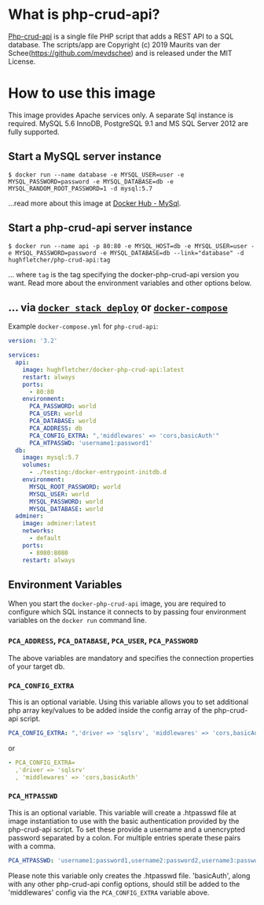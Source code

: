 # What is php-crud-api?

[Php-crud-api](https://github.com/mevdschee/php-crud-api) is a single file PHP script that adds a REST API to a SQL database. The scripts/app are Copyright (c) 2019 Maurits van der Schee(https://github.com/mevdschee) and is released under the MIT License.

# How to use this image

This image provides Apache services only. A separate Sql instance is required. MySQL 5.6 InnoDB, PostgreSQL 9.1 and MS SQL Server 2012 are fully supported.

## Start a MySQL server instance

```console
$ docker run --name database -e MYSQL_USER=user -e MYSQL_PASSWORD=password -e MYSQL_DATABASE=db -e MYSQL_RANDOM_ROOT_PASSWORD=1 -d mysql:5.7
```

...read more about this image at [Docker Hub - MySql](https://hub.docker.com/_/mysql).

## Start a php-crud-api server instance

```console
$ docker run --name api -p 80:80 -e MYSQL_HOST=db -e MYSQL_USER=user -e MYSQL_PASSWORD=password -e MYSQL_DATABASE=db --link="database" -d hughfletcher/php-crud-api:tag
```

... where `tag` is the tag specifying the docker-php-crud-api version you want. Read more about the environment variables and other options below.

## ... via [`docker stack deploy`](https://docs.docker.com/engine/reference/commandline/stack_deploy/) or [`docker-compose`](https://github.com/docker/compose)

Example `docker-compose.yml` for `php-crud-api`:

```yaml
version: '3.2'

services:
  api:
    image: hughfletcher/docker-php-crud-api:latest
    restart: always
    ports:
      - 80:80
    environment:
      PCA_PASSWORD: world
      PCA_USER: world
      PCA_DATABASE: world
      PCA_ADDRESS: db
      PCA_CONFIG_EXTRA: ",'middlewares' => 'cors,basicAuth'"
      PCA_HTPASSWD: 'username1:password1'
  db:
    image: mysql:5.7
    volumes:
      - ./testing:/docker-entrypoint-initdb.d
    environment:
      MYSQL_ROOT_PASSWORD: world
      MYSQL_USER: world
      MYSQL_PASSWORD: world
      MYSQL_DATABASE: world
  adminer:
    image: adminer:latest
    networks:
      - default
    ports:
      - 8080:8080
    restart: always
```

## Environment Variables

When you start the `docker-php-crud-api` image, you are required to configure which SQL instance it connects to by passing four environment variables on the `docker run` command line.

### `PCA_ADDRESS`, `PCA_DATABASE`, `PCA_USER`, `PCA_PASSWORD`

The above variables are mandatory and specifies the connection properties of your target db.

### `PCA_CONFIG_EXTRA`

This is an optional variable. Using this variable allows you to set additional php array key/values to be added inside the config array of the php-crud-api script.

```yaml
PCA_CONFIG_EXTRA: ",'driver => 'sqlsrv', 'middlewares' => 'cors,basicAuth'"
```

or

```yaml
- PCA_CONFIG_EXTRA=
  ,'driver => 'sqlsrv'
  , 'middlewares' => 'cors,basicAuth'
```

### `PCA_HTPASSWD`

This is an optional variable. This variable will create a .htpasswd file at image instantiation to use with the basic authentication provided by the php-crud-api script. To set these provide a username and a unencrypted password separated by a colon. For multiple entries sperate these pairs with a comma.

```yaml
PCA_HTPASSWD: 'username1:password1,username2:password2,username3:password3'
```

Please note this variable only creates the .htpasswd file. 'basicAuth', along with any other php-crud-api config options, should still be added to the 'middlewares' config via the `PCA_CONFIG_EXTRA` variable above.
<!--
php -r "echo substr(base64_encode('username1:password1'),0,-2);")
-->
